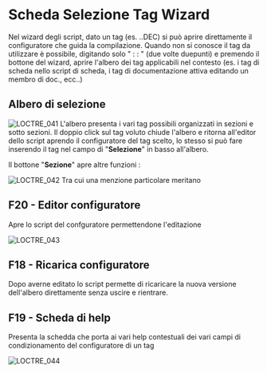 # Scheda Selezione Tag Wizard
Nel wizard degli script, dato un tag (es. ..DEC) si può aprire direttamente il configuratore che guida la compilazione. Quando non si conosce il tag da utilizzare è possibile, digitando solo " :  : " (due volte duepunti) e premendo il bottone del wizard, aprire l'albero dei tag applicabili nel contesto (es. i tag di scheda nello script di scheda, i tag di documentazione attiva editando un membro di doc., ecc..)

## Albero di selezione
![LOCTRE_041](http://doc.smeup.com/immagini/MBDOC_SCH-LOCTRE_S/LOCTRE_041.png)
L'albero presenta i vari tag possibili organizzati in sezioni e sotto sezioni.
Il doppio click sul tag voluto chiude l'albero e ritorna all'editor dello script aprendo il configuratore del tag scelto, lo stesso si può fare inserendo il tag nel campo di "**Selezione**" in basso all'albero.

Il bottone "**Sezione**" apre altre funzioni : 

![LOCTRE_042](http://doc.smeup.com/immagini/MBDOC_SCH-LOCTRE_S/LOCTRE_042.png)
Tra cui una menzione particolare meritano

## F20 - Editor configuratore
Apre lo script del confguratore permettendone l'editazione

![LOCTRE_043](http://doc.smeup.com/immagini/MBDOC_SCH-LOCTRE_S/LOCTRE_043.png)
## F18 - Ricarica configuratore
Dopo averne editato lo script permette di ricaricare la nuova versione dell'albero direttamente senza uscire e rientrare.

## F19 - Scheda di help
Presenta la schedda che porta ai vari help contestuali dei vari campi di condizionamento del configuratore di un tag

![LOCTRE_044](http://doc.smeup.com/immagini/MBDOC_SCH-LOCTRE_S/LOCTRE_044.png)